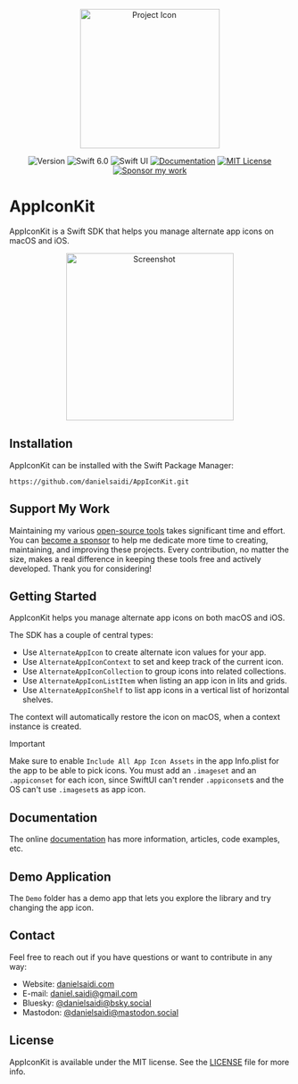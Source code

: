<p align="center">
    <img src="Resources/Icon.png" alt="Project Icon" width="250" />
</p>

<p align="center">
    <img src="https://img.shields.io/github/v/release/danielsaidi/AppIconKit?color=%2300550&sort=semver" alt="Version" title="Version" />
    <img src="https://img.shields.io/badge/swift-6.0-orange.svg" alt="Swift 6.0" />
    <img src="https://img.shields.io/badge/platform-SwiftUI-blue.svg" alt="Swift UI" title="Swift UI" />
    <a href="https://danielsaidi.github.io/AppIconKit"><img src="https://img.shields.io/badge/documentation-web-blue.svg" alt="Documentation" /></a>
    <a href="https://github.com/danielsaidi/AppIconKit/blob/master/LICENSE"><img src="https://img.shields.io/github/license/danielsaidi/AppIconKit" alt="MIT License" /></a>
    <a href="https://github.com/sponsors/danielsaidi"><img src="https://img.shields.io/badge/sponsor-GitHub-red.svg" alt="Sponsor my work" /></a>
</p>


# AppIconKit

AppIconKit is a Swift SDK that helps you manage alternate app icons on macOS and iOS.

<p align="center">
    <img src="/Resources/Preview.png" alt="Screenshot" width=300 />
</p>



## Installation

AppIconKit can be installed with the Swift Package Manager:

```
https://github.com/danielsaidi/AppIconKit.git
```


## Support My Work

Maintaining my various [open-source tools][OpenSource] takes significant time and effort. You can [become a sponsor][Sponsors] to help me dedicate more time to creating, maintaining, and improving these projects. Every contribution, no matter the size, makes a real difference in keeping these tools free and actively developed. Thank you for considering!



## Getting Started

AppIconKit helps you manage alternate app icons on both macOS and iOS.

The SDK has a couple of central types:

* Use `AlternateAppIcon` to create alternate icon values for your app.
* Use `AlternateAppIconContext` to set and keep track of the current icon. 
* Use `AlternateAppIconCollection` to group icons into related collections.
* Use `AlternateAppIconListItem` when listing an app icon in lits and grids.
* Use `AlternateAppIconShelf` to list app icons in a vertical list of horizontal shelves.

The context will automatically restore the icon on macOS, when a context instance is created.  

> [!IMPORTANT]  
> Make sure to enable `Include All App Icon Assets` in the app Info.plist for the app to be able to pick icons. You must add an `.imageset` and an `.appiconset` for each icon, since SwiftUI can't render `.appiconset`s and the OS can't use `.imageset`s as app icon.   



## Documentation

The online [documentation][Documentation] has more information, articles, code examples, etc. 



## Demo Application

The `Demo` folder has a demo app that lets you explore the library and try changing the app icon.



## Contact

Feel free to reach out if you have questions or want to contribute in any way:

* Website: [danielsaidi.com][Website]
* E-mail: [daniel.saidi@gmail.com][Email]
* Bluesky: [@danielsaidi@bsky.social][Bluesky]
* Mastodon: [@danielsaidi@mastodon.social][Mastodon]



## License

AppIconKit is available under the MIT license. See the [LICENSE][License] file for more info.



[Email]: mailto:daniel.saidi@gmail.com
[Website]: https://danielsaidi.com
[GitHub]: https://github.com/danielsaidi
[OpenSource]: https://danielsaidi.com/opensource
[Sponsors]: https://github.com/sponsors/danielsaidi

[Bluesky]: https://bsky.app/profile/danielsaidi.bsky.social
[Mastodon]: https://mastodon.social/@danielsaidi
[Twitter]: https://twitter.com/danielsaidi

[Documentation]: https://danielsaidi.github.io/AppIconKit
[Getting-Started]: https://danielsaidi.github.io/AppIconKit/documentation/appiconkit/getting-started
[License]: https://github.com/danielsaidi/AppIconKit/blob/master/LICENSE
